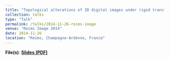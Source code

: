 ```yaml
---
title: "Topological alterations of 3D digital images under rigid transformations"
collection: talks
type: "Talk"
permalink: /talks/2014-11-26-reims-image 
venue: "Reims Image 2014"
date: 2014-11-26
location: "Reims, Champagne-Ardenne, France"
---
```

**File(s)**: [**Slides (PDF)**](../files/RI2014_PRESENTATION.pdf)

